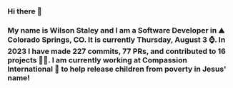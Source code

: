 ### Hi there 👋

### My name is Wilson Staley and I am a Software Developer in ⛰ Colorado Springs, CO.  It is currently Thursday, August 3 ⌚. In 2023 I have made 227 commits, 77 PRs, and contributed to 16 projects 👨‍💻. I am currently working at Compassion International 🏢 to help release children from poverty in Jesus' name!